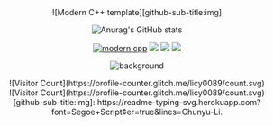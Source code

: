 <div id="Hei! Nice to see you. I'm Chunyu Li (李春雨 in Chinese)!" align=center>
<div id="title" align=center>
![Modern C++ template][github-sub-title:img]

![Anurag's GitHub stats](https://github-readme-stats.vercel.app/api?username=licy2001&show_icons=true&theme=radical)
<!--
[![知乎](https://img.shields.io/badge/%E7%9F%A5%E4%B9%8E-mq%E7%99%BD-yello)](https://www.zhihu.com/people/o4ze4r)
[![youtube](https://img.shields.io/badge/video-YouTube-red)](https://www.youtube.com/channel/UCey35Do4RGewqr-6EiaCJrg)
-->
[![modern cpp](https://img.shields.io/badge/code-Modern%20C++-blue)](https://learn.microsoft.com/zh-cn/cpp/cpp/welcome-back-to-cpp-modern-cpp) 
![](https://img.shields.io/badge/讨厌-学习-yellow)
![](https://img.shields.io/badge/性格-开朗-red) 
![](https://img.shields.io/badge/爱好-二次元-red)
</div>

![background](image/头像.jpg)
<div align="center">
![Visitor Count](https://profile-counter.glitch.me/licy0089/count.svg)
</div>
![Visitor Count](https://profile-counter.glitch.me/licy0089/count.svg)
[github-sub-title:img]: https://readme-typing-svg.herokuapp.com?font=Segoe+Script&center=true&lines=Chunyu-Li.
